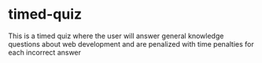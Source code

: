 # timed-quiz
This is a timed quiz where the user will answer general knowledge questions about web development and are penalized with time penalties for each incorrect answer
